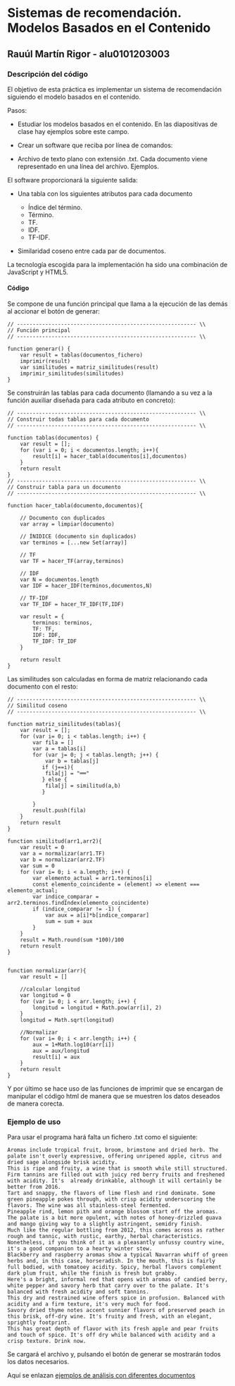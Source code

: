 # Sistemas de recomendación. Modelos Basados en el Contenido
## Rauúl Martín Rigor - alu0101203003

### Descripción del código
El objetivo de esta práctica es implementar un sistema de recomendación siguiendo el modelo basados en el contenido.

Pasos:

* Estudiar los modelos basados en el contenido. En las diapositivas de clase hay ejemplos sobre este campo.

* Crear un software que reciba por línea de comandos:

* Archivo de texto plano con extensión .txt. Cada documento viene representado en una línea del archivo. Ejemplos.

El software proporcionará la siguiente salida:

* Una tabla con los siguientes atributos para cada documento
	* Índice del término.
	* Término.
	* TF.
	* IDF.
	* TF-IDF.

* Similaridad coseno entre cada par de documentos.


La tecnología escogida para la implementación ha sido una combinación de JavaScript y HTML5.

#### Código 

Se compone de una función principal que llama a la ejecución de las demás al accionar el botón de generar:

```
// --------------------------------------------------------- \\
// Función principal
// --------------------------------------------------------- \\

function generar() {
    var result = tablas(documentos_fichero)
    imprimir(result)
    var similitudes = matriz_similitudes(result)
    imprimir_similitudes(similitudes)
}
```

Se construirán las tablas para cada documento (llamando a su vez a la función auxiliar diseñada para cada atributo en concreto):

```
// --------------------------------------------------------- \\
// Construir todas tablas para cada documento
// --------------------------------------------------------- \\

function tablas(documentos) {
    var result = [];
    for (var i = 0; i < documentos.length; i++){
        result[i] = hacer_tabla(documentos[i],documentos)
    }
    return result
}
// --------------------------------------------------------- \\
// Construir tabla para un documento
// --------------------------------------------------------- \\

function hacer_tabla(documento,documentos){

    // Documento con duplicados
    var array = limpiar(documento)

    // ÍNIDICE (documento sin duplicados)
    var terminos = [...new Set(array)] 

    // TF
    var TF = hacer_TF(array,terminos)
    
    // IDF
    var N = documentos.length
    var IDF = hacer_IDF(terminos,documentos,N)

    // TF-IDF
    var TF_IDF = hacer_TF_IDF(TF,IDF)

    var result = {
        terminos: terminos,
        TF: TF,
        IDF: IDF,
        TF_IDF: TF_IDF
    }

    return result
}
```
Las similitudes son calculadas en forma de matriz relacionando cada documento con el resto:

```
// --------------------------------------------------------- \\
// Similitud coseno
// --------------------------------------------------------- \\

function matriz_similitudes(tablas){
    var result = [];
    for (var i= 0; i < tablas.length; i++) {
        var fila = []
        var a = tablas[i]
        for (var j= 0; j < tablas.length; j++) {
            var b = tablas[j]
           if (j==i){
            fila[j] = "══"
           } else {
            fila[j] = similitud(a,b)
           }
            
        }
        result.push(fila)
    }
    return result
}

function similitud(arr1,arr2){
    var result = 0
    var a = normalizar(arr1.TF)
    var b = normalizar(arr2.TF)
    var sum = 0
    for (var i= 0; i < a.length; i++) {
        var elemento_actual = arr1.terminos[i]
        const elemento_coincidente = (element) => element === elemento_actual;
        var indice_comparar = arr2.terminos.findIndex(elemento_coincidente)
        if (indice_comparar != -1) {
            var aux = a[i]*b[indice_comparar]
            sum = sum + aux
        }
    }
    result = Math.round(sum *100)/100
    return result
}


function normalizar(arr){
    var result = []

    //calcular longitud
    var longitud = 0
    for (var i= 0; i < arr.length; i++) {
        longitud = longitud + Math.pow(arr[i], 2)
    }
    longitud = Math.sqrt(longitud)

    //Normalizar
    for (var i= 0; i < arr.length; i++) {
        aux = 1+Math.log10(arr[i])
        aux = aux/longitud
        result[i] = aux
    }
    return result
}
```

Y por último se hace uso de las funciones de imprimir que se encargan de manipular el código html de manera que se muestren los datos deseados de manera corecta.

### Ejemplo de uso

Para usar el programa hará falta un fichero .txt como el siguiente:
```
Aromas include tropical fruit, broom, brimstone and dried herb. The palate isn't overly expressive, offering unripened apple, citrus and dried sage alongside brisk acidity.
This is ripe and fruity, a wine that is smooth while still structured. Firm tannins are filled out with juicy red berry fruits and freshened with acidity. It's  already drinkable, although it will certainly be better from 2016.
Tart and snappy, the flavors of lime flesh and rind dominate. Some green pineapple pokes through, with crisp acidity underscoring the flavors. The wine was all stainless-steel fermented.
Pineapple rind, lemon pith and orange blossom start off the aromas. The palate is a bit more opulent, with notes of honey-drizzled guava and mango giving way to a slightly astringent, semidry finish.
Much like the regular bottling from 2012, this comes across as rather rough and tannic, with rustic, earthy, herbal characteristics. Nonetheless, if you think of it as a pleasantly unfussy country wine, it's a good companion to a hearty winter stew.
Blackberry and raspberry aromas show a typical Navarran whiff of green herbs and, in this case, horseradish. In the mouth, this is fairly full bodied, with tomatoey acidity. Spicy, herbal flavors complement dark plum fruit, while the finish is fresh but grabby.
Here's a bright, informal red that opens with aromas of candied berry, white pepper and savory herb that carry over to the palate. It's balanced with fresh acidity and soft tannins.
This dry and restrained wine offers spice in profusion. Balanced with acidity and a firm texture, it's very much for food.
Savory dried thyme notes accent sunnier flavors of preserved peach in this brisk, off-dry wine. It's fruity and fresh, with an elegant, sprightly footprint.
This has great depth of flavor with its fresh apple and pear fruits and touch of spice. It's off dry while balanced with acidity and a crisp texture. Drink now.
```

Se cargará el archivo y, pulsando el botón de generar se mostrarán todos los datos necesarios.

Aquí se enlazan [ejemplos de análisis con diferentes documentos](https://github.com/alu0101203003/Sistema-recomendacion-Contenido_GCO/tree/main/analisis)
